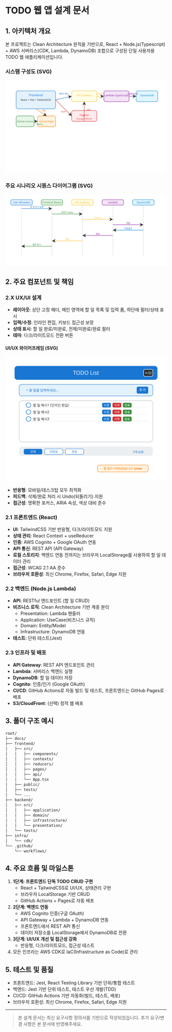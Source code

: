 # TODO 웹 앱 설계 문서

## 1. 아키텍처 개요

본 프로젝트는 Clean Architecture 원칙을 기반으로, React + Node.js(Typescript) + AWS 서버리스(CDK, Lambda, DynamoDB) 조합으로 구성된 단일 사용자용 TODO 웹 애플리케이션입니다.

### 시스템 구성도 (SVG)

![시스템 구성도](./images/architecture.svg)

<!--
- Frontend(React+Vite+TailwindCSS), Github Actions/Pages, AWS API Gateway, Lambda, DynamoDB, Cognito(구글 OAuth) 등 주요 컴포넌트와 데이터 흐름을 시각화
- REST API, 인증, 배포, 데이터 저장 등 관계 명확히 표시
-->

### 주요 시나리오 시퀀스 다이어그램 (SVG)

![시퀀스 다이어그램](./images/sequence.svg)

<!--
- 사용자가 할 일을 추가하는 전체 흐름(User → Frontend → API Gateway → Lambda → DynamoDB → Lambda → API Gateway → Frontend → User)
- 각 단계별 주요 메시지 및 응답
-->

## 2. 주요 컴포넌트 및 책임

### 2.X UX/UI 설계
- **레이아웃**: 상단 고정 헤더, 메인 영역에 할 일 목록 및 입력 폼, 하단에 필터/상태 표시
- **입력/수정**: 인라인 편집, 키보드 접근성 보장
- **상태 표시**: 할 일 완료/미완료, 전체/미완료/완료 필터
- **테마**: 다크/라이트모드 전환 버튼

#### UI/UX 와이어프레임 (SVG)

![UI/UX 와이어프레임](./images/uiux.svg)
- **반응형**: 모바일/데스크탑 모두 최적화
- **피드백**: 삭제/완료 처리 시 Undo(되돌리기) 지원
- **접근성**: 명확한 포커스, ARIA 속성, 색상 대비 준수

### 2.1 프론트엔드 (React)
- **UI**: TailwindCSS 기반 반응형, 다크/라이트모드 지원
- **상태 관리**: React Context + useReducer
- **인증**: AWS Cognito + Google OAuth 연동
- **API 통신**: REST API (API Gateway)
- **로컬 스토리지**: 백엔드 연동 전까지는 브라우저 LocalStorage를 사용하여 할 일 데이터 관리
- **접근성**: WCAG 2.1 AA 준수
- **브라우저 호환성**: 최신 Chrome, Firefox, Safari, Edge 지원

### 2.2 백엔드 (Node.js Lambda)
- **API**: RESTful 엔드포인트 (할 일 CRUD)
- **비즈니스 로직**: Clean Architecture 기반 계층 분리
  - Presentation: Lambda 핸들러
  - Application: UseCase(비즈니스 규칙)
  - Domain: Entity/Model
  - Infrastructure: DynamoDB 연동
- **테스트**: 단위 테스트(Jest)

### 2.3 인프라 및 배포
- **API Gateway**: REST API 엔드포인트 관리
- **Lambda**: 서버리스 백엔드 실행
- **DynamoDB**: 할 일 데이터 저장
- **Cognito**: 인증/인가 (Google OAuth)
- **CI/CD**: GitHub Actions로 자동 빌드 및 테스트, 프론트엔드는 GitHub Pages로 배포
- **S3/CloudFront**: (선택) 정적 웹 배포

## 3. 폴더 구조 예시

```
root/
├── docs/
├── frontend/
│   ├── src/
│   │   ├── components/
│   │   ├── contexts/
│   │   ├── reducers/
│   │   ├── pages/
│   │   ├── api/
│   │   └── App.tsx
│   ├── public/
│   ├── tests/
│   └── ...
├── backend/
│   ├── src/
│   │   ├── application/
│   │   ├── domain/
│   │   ├── infrastructure/
│   │   └── presentation/
│   └── tests/
├── infra/
│   └── cdk/
└── .github/
    └── workflows/
```

## 4. 주요 흐름 및 마일스톤

1. **1단계: 프론트엔드 단독 TODO CRUD 구현**
   - React + TailwindCSS로 UI/UX, 상태관리 구현
   - 브라우저 LocalStorage 기반 CRUD
   - GitHub Actions + Pages로 자동 배포
2. **2단계: 백엔드 연동**
   - AWS Cognito 인증(구글 OAuth)
   - API Gateway + Lambda + DynamoDB 연동
   - 프론트엔드에서 REST API 통신
   - 데이터 저장소를 LocalStorage에서 DynamoDB로 전환
3. **3단계: UI/UX 개선 및 접근성 강화**
   - 반응형, 다크/라이트모드, 접근성 테스트
4. 모든 인프라는 AWS CDK로 IaC(Infrastructure as Code)로 관리

## 5. 테스트 및 품질
- 프론트엔드: Jest, React Testing Library 기반 단위/통합 테스트
- 백엔드: Jest 기반 단위 테스트, 테스트 우선 개발(TDD)
- CI/CD: GitHub Actions 기반 자동화(빌드, 테스트, 배포)
- 브라우저 호환성: 최신 Chrome, Firefox, Safari, Edge 지원

---

> 본 설계 문서는 최신 요구사항 정의서를 기반으로 작성되었습니다. 추가 요구/변경 사항은 본 문서에 반영해주세요.
